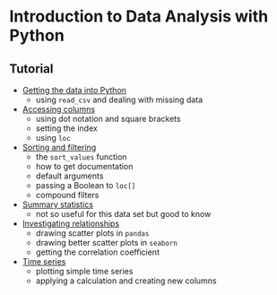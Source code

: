 # Introduction to Data Analysis with Python

## Tutorial

- [Getting the data into Python](./tutorial.ipynb#Getting-the-data-into-Python)
    -  using `read_csv` and dealing with missing data
- [Accessing columns](./tutorial.ipynb#Accessing-the-columns)
    -  using dot notation and square brackets
    -  setting the index
    -  using `loc`
- [Sorting and filtering](./tutorial.ipynb#Sorting-and-filtering)
    -  the `sort_values` function
    -  how to get documentation
    -  default arguments
    -  passing a Boolean to `loc[]`
    -  compound filters
- [Summary statistics](./tutorial.ipynb#Summary-statistics)
    -  not so useful for this data set but good to know
- [Investigating relationships](./tutorial.ipynb#Investigating-relationships)
    -  drawing scatter plots in `pandas`
    -  drawing better scatter plots in `seaborn`
    -  getting the correlation coefficient
- [Time series](./tutorial.ipynb#Time-Series)
    -  plotting simple time series
    -  applying a calculation and creating new columns